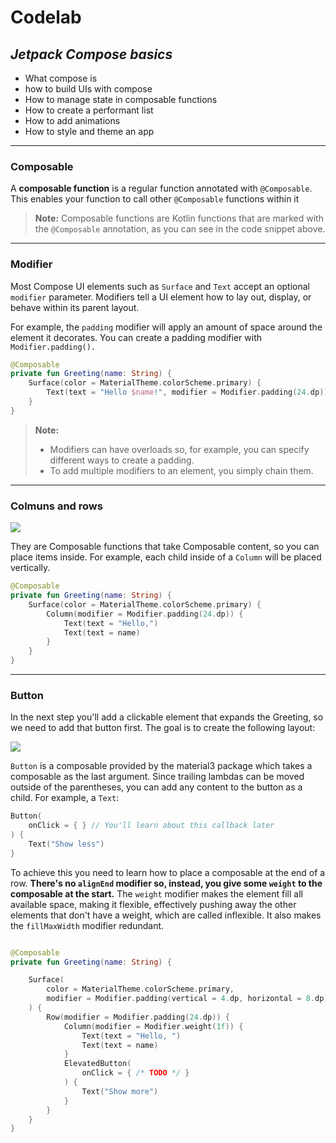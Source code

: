 # Codelab
## _Jetpack Compose basics_

* What compose is
* how to build UIs with compose
* How to manage state in composable functions
* How to create a performant list
* How to add animations
* How to style and theme an app

------------------------------------

### Composable
A **composable function** is a regular function annotated with `@Composable`. This enables your function to call other `@Composable` functions within it

> **Note:** Composable functions are Kotlin functions that are marked with the `@Composable` annotation, as you can see in the code snippet above.

------------------------------------

### Modifier

Most Compose UI elements such as `Surface` and `Text` accept an optional `modifier` parameter. Modifiers tell a UI element how to lay out, display, or behave within its parent layout.

For example, the `padding` modifier will apply an amount of space around the element it decorates. You can create a padding modifier with `Modifier.padding().`

```kotlin
@Composable
private fun Greeting(name: String) {
    Surface(color = MaterialTheme.colorScheme.primary) {
        Text(text = "Hello $name!", modifier = Modifier.padding(24.dp))
    }
}
```

> **Note:** 
> * Modifiers can have overloads so, for example, you can specify different ways to create a padding.
> * To add multiple modifiers to an element, you simply chain them.

------------------------------------

### Colmuns and rows
![](https://developer.android.com/static/codelabs/jetpack-compose-basics/img/518dbfad23ee1b05_1440.png)

They are Composable functions that take Composable content, so you can place items inside. For example, each child inside of a `Column` will be placed vertically.

```kotlin
@Composable
private fun Greeting(name: String) {
    Surface(color = MaterialTheme.colorScheme.primary) {
        Column(modifier = Modifier.padding(24.dp)) {
            Text(text = "Hello,")
            Text(text = name)
        }
    }
}
```
------------------------------------

### Button
In the next step you'll add a clickable element that expands the Greeting, so we need to add that button first. The goal is to create the following layout:

![](https://developer.android.com/static/codelabs/jetpack-compose-basics/img/eaf45a8dc0271a6f_1440.png)

`Button` is a composable provided by the material3 package which takes a composable as the last argument. Since trailing lambdas can be moved outside of the parentheses, you can add any content to the button as a child. For example, a `Text`:

```kotlin
Button(
    onClick = { } // You'll learn about this callback later
) {
    Text("Show less")
}
```

To achieve this you need to learn how to place a composable at the end of a row. **There's no `alignEnd` modifier so, instead, you give some `weight` to the composable at the start.** The `weight` modifier makes the element fill all available space, making it flexible, effectively pushing away the other elements that don't have a weight, which are called inflexible. It also makes the `fillMaxWidth` modifier redundant.

```kotlin

@Composable
private fun Greeting(name: String) {

    Surface(
        color = MaterialTheme.colorScheme.primary,
        modifier = Modifier.padding(vertical = 4.dp, horizontal = 8.dp)
    ) {
        Row(modifier = Modifier.padding(24.dp)) {
            Column(modifier = Modifier.weight(1f)) {
                Text(text = "Hello, ")
                Text(text = name)
            }
            ElevatedButton(
                onClick = { /* TODO */ }
            ) {
                Text("Show more")
            }
        }
    }
}

```
